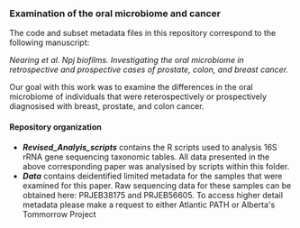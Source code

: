 ### Examination of the oral microbiome and cancer

The code and subset metadata files in this repository correspond to the following manuscript:

  _Nearing et al. Npj biofilms. Investigating the oral microbiome in retrospective and prospective cases of prostate, colon, and breast cancer._
  
Our goal with this work was to examine the differences in the oral microbiome of individuals that were reterospectively or prospectively diagnosised with breast, prostate, and colon cancer.

#### Repository organization

* _**Revised_Analyis_scripts**_ contains the R scripts used to analysis 16S rRNA gene sequencing taxonomic tables. All data presented in the above corresponding paper was analysised by scripts within this folder.
* _**Data**_ contains deidentified limited metadata for the samples that were examined for this paper. Raw sequencing data for these samples can be obtained here: PRJEB38175 and PRJEB56605. To access higher detail metadata please make a request to either Atlantic PATH or Alberta's Tommorrow Project
